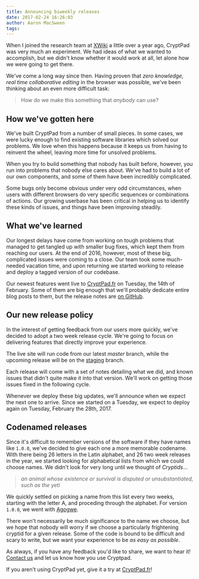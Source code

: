 ```yaml
---
title: Announcing biweekly releases
date: 2017-02-24 16:26:03
author: Aaron MacSween
tags:
---
```


When I joined the research team at [XWiki](http://www.xwiki.com/en/team/) a little over a year ago, CryptPad was very much an experiment.
We had ideas of what we wanted to accomplish, but we didn't know whether it would work at all, let alone how we were going to get there.

We've come a long way since then.
Having proven that _zero knowledge, real time collaborative editing_ in the browser was possible, we've been thinking about an even more difficult task:

> How do we make this something that _anybody_ can use?

## How we've gotten here

We've built CryptPad from a number of small pieces.
In some cases, we were lucky enough to find existing software libraries which solved our problems.
We love when this happens because it keeps us from having to reinvent the wheel, leaving more time for unsolved problems.

When you try to build something that nobody has built before, however, you run into problems that nobody else cares about.
We've had to build a lot of our own components, and some of them have been incredibly complicated.

Some bugs only become obvious under very odd circumstances, when users with different browsers do very specific sequences or combinations of actions.
Our growing userbase has been critical in helping us to identify these kinds of issues, and things have been improving steadily.

## What we've learned

Our longest delays have come from working on tough problems that managed to get tangled up with smaller bug fixes, which kept them from reaching our users.
At the end of 2016, however, most of these big, complicated issues were coming to a close.
Our team took some much-needed vacation time, and upon returning we started working to release and deploy a tagged version of our codebase.

Our newest features went live to [CryptPad.fr](https://cryptpad.fr) on Tuesday, the 14th of February.
Some of them are big enough that we'll probably dedicate entire blog posts to them, but the release notes are [on GitHub](https://github.com/xwiki-labs/cryptpad/tree/1.0.0).

## Our new release policy

In the interest of getting feedback from our users more quickly, we've decided to adopt a two week release cycle.
We're going to focus on delivering features that directly improve your experience.

The live site will run code from our latest _master_ branch, while the upcoming release will be on the [staging](https://github.com/xwiki-labs/cryptpad/tree/staging) branch.

Each release will come with a set of notes detailing what we did, and known issues that didn't quite make it into that version.
We'll work on getting those issues fixed in the following cycle.

Whenever we deploy these big updates, we'll announce when we expect the next one to arrive.
Since we started on a Tuesday, we expect to deploy again on Tuesday, February the 28th, 2017.

## Codenamed releases

Since it's difficult to remember versions of the software if they have names like `1.0.0`, we've decided to give each one a more memorable codename.
With there being 26 letters in the Latin alphabet, and 26 two week releases in the year, we started looking for alphabetical lists from which we could choose names.
We didn't look for very long until we thought of _Cryptids_...

> _an animal whose existence or survival is disputed or unsubstantiated, such as the yeti_

We quickly settled on picking a name from this list every two weeks, starting with the letter A, and proceding through the alphabet.
For version `1.0.0`, we went with [Agogwe](https://en.wikipedia.org/wiki/Agogwe).

There won't necessarily be much significance to the name we choose, but we hope that nobody will worry if we choose a particularly frightening cryptid for a given release.
Some of the code is bound to be difficult and scary to write, but we want your experience to be _as easy as possible_.

As always, if you have any feedback you'd like to share, we want to hear it!
[Contact us](https://cryptpad.fr/contact.html) and let us know how you use Cryptpad.

If you aren't using CryptPad yet, give it a try at [CryptPad.fr](https://cryptpad.fr)!

